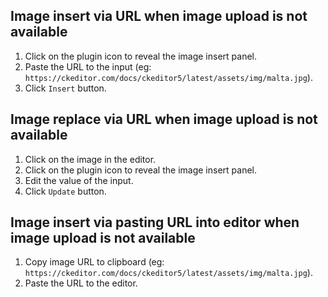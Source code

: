 ## Image insert via URL when image upload is not available

1. Click on the plugin icon to reveal the image insert panel.
1. Paste the URL to the input (eg: `https://ckeditor.com/docs/ckeditor5/latest/assets/img/malta.jpg`).
1. Click `Insert` button.

## Image replace via URL when image upload is not available

1. Click on the image in the editor.
1. Click on the plugin icon to reveal the image insert panel.
1. Edit the value of the input.
1. Click `Update` button.

## Image insert via pasting URL into editor when image upload is not available

1. Copy image URL to clipboard (eg: `https://ckeditor.com/docs/ckeditor5/latest/assets/img/malta.jpg`).
1. Paste the URL to the editor.
